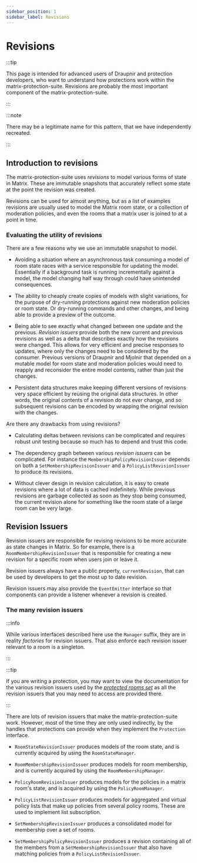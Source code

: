 ```yaml
---
sidebar_position: 1
sidebar_label: Revisions
---
```


<!--
SPDX-FileCopyrightText: 2025 Gnuxie <Gnuxie@protonmail.com>

SPDX-License-Identifier: CC-BY-SA-4.0
-->

# Revisions

:::tip

This page is intended for advanced users of Draupnir and protection
developers, who want to understand how protections work within the
matrix-protection-suite. Revisions are probably the most important
component of the matrix-protection-suite.

:::

:::note

There may be a legitimate name for this pattern, that we have
independently recreated.

:::

## Introduction to revisions

The matrix-protection-suite uses _revisions_ to model various forms of
state in Matrix. These are immutable snapshots that accurately reflect
some state at the point the revision was created.

Revisions can be used for almost anything, but as a list of examples
revisions are usually used to model the Matrix room state, or a collection
of moderation policies, and even the rooms that a matrix user is joined to
at a point in time.

### Evaluating the utility of revisions

There are a few reasons why we use an immutable snapshot to model.

* Avoiding a situation where an asynchronous task consuming a model
  of room state races with a service responsible for updating the model.
  Essentially if a background task is running incrementally against a model,
  the model changing half way through could have unintended consequences.

* The ability to cheaply create copies of models with slight
  variations, for the purpose of dry-running protections against new
  moderation policies or room state. Or dry-running commands and other
  changes, and being able to provide a preview of the outcome.

* Being able to see exactly what changed between one update and the
  previous.  _Revision issuers_ provide both the new current and
  previous revisions as well as a delta that describes exactly how the
  revisions were changed. This allows for very efficient and precise
  responses to updates, where only the changes need to be considered
  by the consumer.  Previous versions of Draupnir and Mjolnir that
  depended on a mutable model for room state and moderation policies
  would need to reapply and reconsider the entire model contents,
  rather than just the changes.

* Persistent data structures make keeping different versions of
  revisions very space efficient by reusing the original data
  structures. In other words, the original contents of a revision do
  not ever change, and so subsequent revisions can be encoded by
  wrapping the original revision with the changes.

Are there any drawbacks from using revisions?

* Calculating deltas between revisions can be complicated and requires
  robust unit testing because so much has to depend and trust this
  code.

* The dependency graph between various _revision issuers_ can be
  complicated.  For instance the `MembershipPolicyRevisionIssuer`
  depends on both a `SetMembershipRevisionIssuer` and a
  `PolicyListRevisionIssuer` to produce its revisions.

* Without clever design in revision calculation, it is easy to create
  revisions where a lot of data is cached indefinitely.  While
  previous revisions are garbage collected as soon as they stop being
  consumed, the current revision alone for something like the room
  state of a large room can be very large.

## Revision Issuers

Revision issuers are responsible for revising revisions to be more
accurate as state changes in Matrix. So for example, there is a
`RoomMembershipRevisionIssuer` that is responsible for creating a new
revision for a specific room when users join or leave it.

Revision issuers always have a public property, `currentRevision`,
that can be used by developers to get the most up to date revision.

Revision issuers may also provide the `EventEmitter` interface so
that components can provide a listener whenever a revision is created.

### The many revision issuers

:::info

While various interfaces described here use the `Manager` suffix, they
are in reality _factories_ for revision issuers. That also enforce
each revision issuer relevant to a room is a singleton.

:::

:::tip

If you are writing a protection, you may want to view the
documentation for the various revision issuers used by the _[protected
rooms
set](./protected-rooms-set#the-revision-issuers-used-by-a-protectedroomsset)_
as all the revision issuers that you may need to access are provided there.

:::

There are lots of revision issuers that make the
matrix-protection-suite work. However, most of the time they are only
used indirectly, by the handles that protections can provide when they
implement the `Protection` interface.

* `RoomStateRevisionIssuer` produces models of the room state,
  and is currently acquired by using the `RoomStateManager`.

* `RoomMembershipRevisionIssuer` produces models for room membership,
  and is currently acquired by using the `RoomMembershipManager`.

* `PolicyRoomRevisionIssuer` produces models for the policies in a
  matrix room's state, and is acquired by using the `PolicyRoomManager`.

* `PolicyListRevisionIssuer` produces models for aggregated and virtual
  policy lists that make up policies from several policy rooms. These
  are used to implement list subscription.

* `SetMembershipRevisionIssuer` produces a consolidated model for membership
  over a set of rooms.

* `SetMembershipPolicyRevisionIssuer` produces a revision containing
  all of the members from a `SetMembershipRevisionIssuer` that also
  have matching policies from a `PolicyListRevisionIssuer`.
